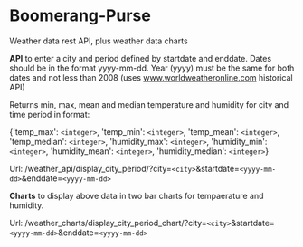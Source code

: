 # Boomerang-Purse
Weather data rest API, plus weather data charts

**API** to enter a city and period defined by startdate and enddate. Dates should be in the format yyyy-mm-dd.
Year (yyyy) must be the same for both dates and not less than 2008 (uses www.worldweatheronline.com historical API)

Returns min, max, mean and median temperature and humidity for city and time period in format:

{'temp_max': `<integer>`, 'temp_min': `<integer>`, 'temp_mean': `<integer>`, 'temp_median': `<integer>`, 'humidity_max': `<integer>`, 'humidity_min': `<integer>`, 'humidity_mean': `<integer>`, 'humidity_median': `<integer>`}

Url: /weather_api/display_city_period/?city=`<city>`&startdate=`<yyyy-mm-dd>`&enddate=`<yyyy-mm-dd>`

**Charts** to display above data in two bar charts for tempaerature and humidity.

Url: /weather_charts/display_city_period_chart/?city=`<city>`&startdate=`<yyyy-mm-dd>`&enddate=`<yyyy-mm-dd>`


